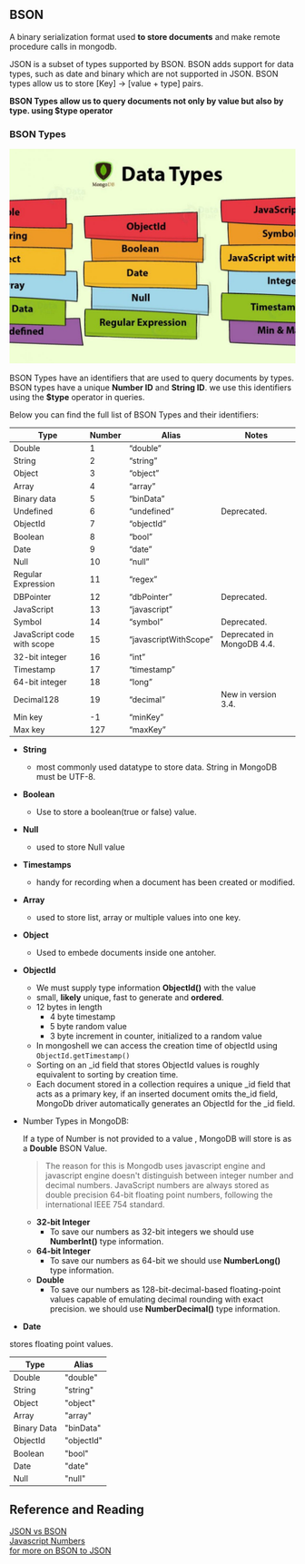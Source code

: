 ## BSON

A binary serialization format used **to store documents** and make remote procedure calls in mongodb.

JSON is a subset of types supported by BSON. BSON adds support for data types, such as date and binary which are not supported in JSON. BSON types allow us to store [Key] -> [value + type] pairs.

**BSON Types allow us to query documents not only by value but also by type. using $type operator**

### BSON Types

![BSON Types!](../resources/datatypes.jpg)

BSON Types have an identifiers that are used to query documents by types. BSON types have a unique **Number ID** and **String ID**. we use this identifiers using the **$type** operator in queries.

Below you can find the full list of BSON Types and their identifiers:

| Type                       | Number | Alias                 | Notes                      |
| -------------------------- | ------ | --------------------- | -------------------------- |
| Double                     | 1      | “double”              |                            |
| String                     | 2      | “string”              |                            |
| Object                     | 3      | “object”              |                            |
| Array                      | 4      | “array”               |                            |
| Binary data                | 5      | “binData”             |                            |
| Undefined                  | 6      | “undefined”           | Deprecated.                |
| ObjectId                   | 7      | “objectId”            |                            |
| Boolean                    | 8      | “bool”                |                            |
| Date                       | 9      | “date”                |                            |
| Null                       | 10     | “null”                |                            |
| Regular Expression         | 11     | “regex”               |                            |
| DBPointer                  | 12     | “dbPointer”           | Deprecated.                |
| JavaScript                 | 13     | “javascript”          |                            |
| Symbol                     | 14     | “symbol”              | Deprecated.                |
| JavaScript code with scope | 15     | “javascriptWithScope” | Deprecated in MongoDB 4.4. |
| 32-bit integer             | 16     | “int”                 |                            |
| Timestamp                  | 17     | “timestamp”           |                            |
| 64-bit integer             | 18     | “long”                |                            |
| Decimal128                 | 19     | “decimal”             | New in version 3.4.        |
| Min key                    | \-1    | “minKey”              |                            |
| Max key                    | 127    | “maxKey”              |

- **String**
  - most commonly used datatype to store data. String in MongoDB must be UTF-8.
- **Boolean**
  - Use to store a boolean(true or false) value.
- **Null**
  - used to store Null value
- **Timestamps**
  - handy for recording when a document has been created or modified.
- **Array**
  - used to store list, array or multiple values into one key.
- **Object**
  - Used to embede documents inside one antoher.
- **ObjectId**
  - We must supply type information **ObjectId()** with the value
  - small, **likely** unique, fast to generate and **ordered**.
  - 12 bytes in length
    - 4 byte timestamp
    - 5 byte random value
    - 3 byte increment in counter, initialized to a random value
  - In mongoshell we can access the creation time of objectId using ```ObjectId.getTimestamp()```
  - Sorting on an _id field that stores ObjectId values is roughly equivalent to sorting by creation time.
  - Each document stored in a collection requires a unique _id field that acts as a primary key, if an inserted document omits the_id field, MongoDb driver automatically generates an ObjectId for the _id field.
  
- Number Types in MongoDB:

    If a type of Number is not provided to a value , MongoDB will store is as a **Double** BSON Value.

    >The reason for this is Mongodb uses javascript engine and javascript engine doesn't distinguish between integer number and decimal numbers. JavaScript numbers are always stored as double precision 64-bit floating point numbers, following the international IEEE 754 standard.

  - **32-bit Integer**
    - To save our numbers as 32-bit integers we should use **NumberInt()** type information.
  - **64-bit Integer**
    - To save our numbers as 64-bit we should use **NumberLong()** type information.
  - **Double**
    - To save our numbers as 128-bit-decimal-based floating-point values capable of emulating decimal rounding with exact precision. we should use **NumberDecimal()** type information.
- **Date**

stores floating point values.

| Type        | Alias      |
| ----------- | ---------- |
| Double      | "double"   |
| String      | "string"   |
| Object      | "object"   |
| Array       | "array"    |
| Binary Data | "binData"  |
| ObjectId    | "objectId" |
| Boolean     | "bool"     |
| Date        | "date"     |
| Null        | "null"     |

## Reference and Reading

[JSON vs BSON](https://www.geeksforgeeks.org/difference-between-json-and-bson/) <br>
[Javascript Numbers](https://www.w3schools.com/js/js_numbers.asp) <br>
[for more on BSON to JSON](https://docs.mongodb.com/manual/reference/mongodb-extended-json/)

